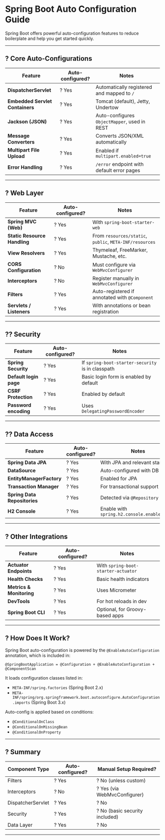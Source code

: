 
# Spring Boot Auto Configuration Guide

Spring Boot offers powerful auto-configuration features to reduce boilerplate and help you get started quickly.

---

## ? Core Auto-Configurations

| Feature                  | Auto-configured? | Notes                                                  |
|--------------------------|------------------|--------------------------------------------------------|
| **DispatcherServlet**    | ? Yes           | Automatically registered and mapped to `/`            |
| **Embedded Servlet Containers** | ? Yes    | Tomcat (default), Jetty, Undertow                      |
| **Jackson (JSON)**       | ? Yes           | Auto-configures `ObjectMapper`, used in REST          |
| **Message Converters**   | ? Yes           | Converts JSON/XML automatically                        |
| **Multipart File Upload**| ? Yes           | Enabled if `multipart.enabled=true`                   |
| **Error Handling**       | ? Yes           | `/error` endpoint with default error pages            |

---

## ? Web Layer

| Feature                  | Auto-configured? | Notes                                                  |
|--------------------------|------------------|--------------------------------------------------------|
| **Spring MVC (Web)**     | ? Yes           | With `spring-boot-starter-web`                         |
| **Static Resource Handling** | ? Yes       | From `resources/static`, `public`, `META-INF/resources` |
| **View Resolvers**       | ? Yes           | Thymeleaf, FreeMarker, Mustache, etc.                  |
| **CORS Configuration**   | ? No            | Must configure via `WebMvcConfigurer`                  |
| **Interceptors**         | ? No            | Register manually in `WebMvcConfigurer`                |
| **Filters**              | ? Yes           | Auto-registered if annotated with `@Component`         |
| **Servlets / Listeners** | ? Yes           | With annotations or bean registration                  |

---

## ?? Security

| Feature                  | Auto-configured? | Notes                                                  |
|--------------------------|------------------|--------------------------------------------------------|
| **Spring Security**      | ? Yes           | If `spring-boot-starter-security` is in classpath      |
| **Default login page**   | ? Yes           | Basic login form is enabled by default                 |
| **CSRF Protection**      | ? Yes           | Enabled by default                                     |
| **Password encoding**    | ? Yes           | Uses `DelegatingPasswordEncoder`                       |

---

## ?? Data Access

| Feature                  | Auto-configured? | Notes                                                  |
|--------------------------|------------------|--------------------------------------------------------|
| **Spring Data JPA**      | ? Yes           | With JPA and relevant starter                          |
| **DataSource**           | ? Yes           | Auto-configured with DB URL                            |
| **EntityManagerFactory** | ? Yes           | Enabled for JPA                                        |
| **Transaction Manager**  | ? Yes           | For transactional support                              |
| **Spring Data Repositories** | ? Yes       | Detected via `@Repository`                             |
| **H2 Console**           | ? Yes           | Enable with `spring.h2.console.enabled=true`           |

---

## ? Other Integrations

| Feature                  | Auto-configured? | Notes                                                  |
|--------------------------|------------------|--------------------------------------------------------|
| **Actuator Endpoints**   | ? Yes           | With `spring-boot-starter-actuator`                    |
| **Health Checks**        | ? Yes           | Basic health indicators                                |
| **Metrics & Monitoring** | ? Yes           | Uses Micrometer                                        |
| **DevTools**             | ? Yes           | For hot reloads in dev                                 |
| **Spring Boot CLI**      | ? Yes           | Optional, for Groovy-based apps                        |

---

## ? How Does It Work?

Spring Boot auto-configuration is powered by the `@EnableAutoConfiguration` annotation, which is included in:

```
@SpringBootApplication = @Configuration + @EnableAutoConfiguration + @ComponentScan
```

It loads configuration classes listed in:

- `META-INF/spring.factories` (Spring Boot 2.x)
- `META-INF/spring/org.springframework.boot.autoconfigure.AutoConfiguration.imports` (Spring Boot 3.x)

Auto-config is applied based on conditions:

- `@ConditionalOnClass`
- `@ConditionalOnMissingBean`
- `@ConditionalOnProperty`

---

## ? Summary

| Component Type         | Auto-configured? | Manual Setup Required?           |
|------------------------|------------------|----------------------------------|
| Filters                | ? Yes           | ? No (unless custom)            |
| Interceptors           | ? No            | ? Yes (via WebMvcConfigurer)    |
| DispatcherServlet      | ? Yes           | ? No                             |
| Security               | ? Yes           | ? No (basic security included)  |
| Data Layer             | ? Yes           | ? No                             |

---
